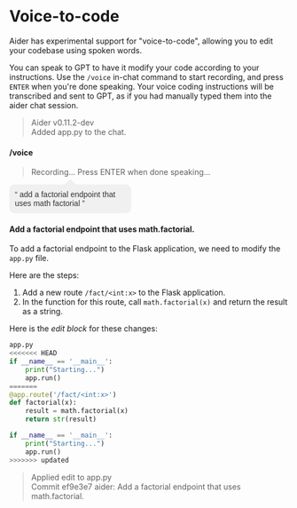 
# Voice-to-code

Aider has experimental support for "voice-to-code",
allowing you to edit your codebase using spoken words.

You can speak to GPT to have it modify your code according to your
instructions.
Use the `/voice` in-chat command to start recording,
and press `ENTER` when you're done speaking.
Your voice coding instructions will be transcribed
and sent to GPT, as if you had manually typed them into
the aider chat session.

<div class="chat-transcript" markdown="1">

> Aider v0.11.2-dev  
> Added app.py to the chat.  

#### /voice  

> Recording... Press ENTER when done speaking...  

<div style="display: inline-block; position: relative; width: 200px; background-color: #f0f0f0; border-radius: 10px; padding: 10px; color: #333; font-family: 'Comic Sans MS', 'Comic Sans', 'Marker Felt', sans-serif;">
<span style="position: absolute; top: 0; left: 50%; transform: translate(-50%, -100%); width: 0; height: 0; border-left: 10px solid transparent; border-right: 10px solid transparent; border-bottom: 10px solid #f0f0f0;"></span>
“&nbsp;add a factorial endpoint that uses math factorial&nbsp;”
</div>

#### Add a factorial endpoint that uses math.factorial.  

To add a factorial endpoint to the Flask application, we need to modify the `app.py` file. 

Here are the steps:

1. Add a new route `/fact/<int:x>` to the Flask application.
2. In the function for this route, call `math.factorial(x)` and return the result as a string.

Here is the *edit block* for these changes:

```python
app.py
<<<<<<< HEAD
if __name__ == '__main__':
    print("Starting...")
    app.run()
=======
@app.route('/fact/<int:x>')
def factorial(x):
    result = math.factorial(x)
    return str(result)

if __name__ == '__main__':
    print("Starting...")
    app.run()
>>>>>>> updated
```

> Applied edit to app.py  
> Commit ef9e3e7 aider: Add a factorial endpoint that uses math.factorial.  

</div>
<br/>
<br/>
<br/>
